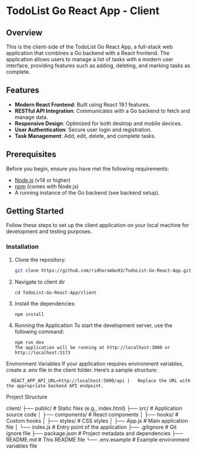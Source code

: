 # TodoList Go React App - Client

## Overview

This is the client-side of the TodoList Go React App, a full-stack web application that combines a Go backend with a React frontend. The application allows users to manage a list of tasks with a modern user interface, providing features such as adding, deleting, and marking tasks as complete.

## Features

- **Modern React Frontend**: Built using React 19.1 features.
- **RESTful API Integration**: Communicates with a Go backend to fetch and manage data.
- **Responsive Design**: Optimized for both desktop and mobile devices.
- **User Authentication**: Secure user login and registration.
- **Task Management**: Add, edit, delete, and complete tasks.

## Prerequisites

Before you begin, ensure you have met the following requirements:

- [Node.js](https://nodejs.org/) (v14 or higher)
- [npm](https://www.npmjs.com/) (comes with Node.js)
- A running instance of the Go backend (see backend setup).

## Getting Started

Follow these steps to set up the client application on your local machine for development and testing purposes.

### Installation

1. Clone the repository:

   ```bash
   git clone https://github.com/ridhorambu93/TodoList-Go-React-App.git
   ```

2. Navigate to client dir
   ```
   cd TodoList-Go-React-App/client
   ```
3. Install the dependencies:
    ```
    npm install
    ```
4. Running the Application
  To start the development server, use the following command:
   ```
   npm run dev
   The application will be running at http://localhost:3000 or http://localhost:5173
   ```

Environment Variables
If your application requires environment variables, create a .env file in the client folder. Here’s a sample structure:
  ```
    REACT_APP_API_URL=http://localhost:5000/api |   Replace the URL with the appropriate backend API endpoint.
  ```

Project Structure

client/
├── public/            # Static files (e.g., index.html)
├── src/               # Application source code
│   ├── components/    # React components
│   ├── hooks/         # Custom hooks
│   ├── styles/        # CSS styles
│   ├── App.js         # Main application file
│   └── index.js       # Entry point of the application
├── .gitignore         # Git ignore file
├── package.json       # Project metadata and dependencies
├── README.md          # This README file
└── .env.example       # Example environment variables file

